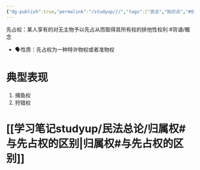 ```yaml
---
{"dg-publish":true,"permalink":"/studyup///","tags":["民法","知识点","#权利","#民法权利"]}
---
```


先占权：某人享有的对无主物予以先占从而取得其所有权的排他性权利 #背诵/概念 
- 🗣️性质：先占权为一种特许物权或者准物权
# 典型表现
1. 捕鱼权
2. 狩猎权
# [[学习笔记studyup/民法总论/归属权#与先占权的区别\|归属权#与先占权的区别]]

